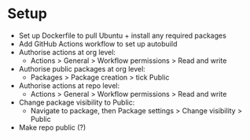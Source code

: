 # Setup

- Set up Dockerfile to pull Ubuntu + install any required packages
- Add GitHub Actions workflow to set up autobuild
- Authorise actions at org level:
    - Actions > General > Workflow permissions > Read and write
- Authorise public packages at org level:
    - Packages > Package creation > tick Public
- Authorise actions at repo level:
    - Actions > General > Workflow permissions > Read and write
- Change package visibility to Public:
    - Navigate to package, then Package settings > Change visibility > Public
- Make repo public (?)

